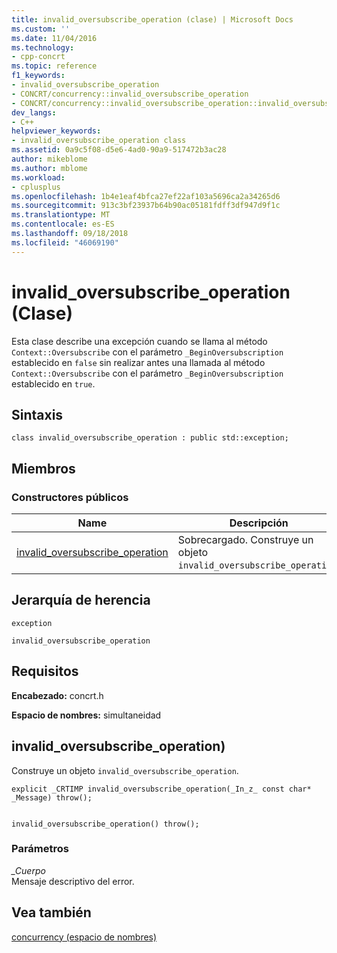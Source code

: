 ```yaml
---
title: invalid_oversubscribe_operation (clase) | Microsoft Docs
ms.custom: ''
ms.date: 11/04/2016
ms.technology:
- cpp-concrt
ms.topic: reference
f1_keywords:
- invalid_oversubscribe_operation
- CONCRT/concurrency::invalid_oversubscribe_operation
- CONCRT/concurrency::invalid_oversubscribe_operation::invalid_oversubscribe_operation
dev_langs:
- C++
helpviewer_keywords:
- invalid_oversubscribe_operation class
ms.assetid: 0a9c5f08-d5e6-4ad0-90a9-517472b3ac28
author: mikeblome
ms.author: mblome
ms.workload:
- cplusplus
ms.openlocfilehash: 1b4e1eaf4bfca27ef22af103a5696ca2a34265d6
ms.sourcegitcommit: 913c3bf23937b64b90ac05181fdff3df947d9f1c
ms.translationtype: MT
ms.contentlocale: es-ES
ms.lasthandoff: 09/18/2018
ms.locfileid: "46069190"
---
```

# <a name="invalidoversubscribeoperation-class"></a>invalid_oversubscribe_operation (Clase)
Esta clase describe una excepción cuando se llama al método `Context::Oversubscribe` con el parámetro `_BeginOversubscription` establecido en `false` sin realizar antes una llamada al método `Context::Oversubscribe` con el parámetro `_BeginOversubscription` establecido en `true`.  
  
## <a name="syntax"></a>Sintaxis  
  
```  
class invalid_oversubscribe_operation : public std::exception;  
```  
  
## <a name="members"></a>Miembros  
  
### <a name="public-constructors"></a>Constructores públicos  
  
|Name|Descripción|  
|----------|-----------------|  
|[invalid_oversubscribe_operation](#ctor)|Sobrecargado. Construye un objeto `invalid_oversubscribe_operation`.|  
  
## <a name="inheritance-hierarchy"></a>Jerarquía de herencia  
 `exception`  
  
 `invalid_oversubscribe_operation`  
  
## <a name="requirements"></a>Requisitos  
 **Encabezado:** concrt.h  
  
 **Espacio de nombres:** simultaneidad  
  
##  <a name="ctor"></a> invalid_oversubscribe_operation) 

 Construye un objeto `invalid_oversubscribe_operation`.  
  
```  
explicit _CRTIMP invalid_oversubscribe_operation(_In_z_ const char* _Message) throw();

 
invalid_oversubscribe_operation() throw();
```  
  
### <a name="parameters"></a>Parámetros  
*_Cuerpo*<br/>
Mensaje descriptivo del error.  
  
## <a name="see-also"></a>Vea también  
 [concurrency (espacio de nombres)](concurrency-namespace.md)
